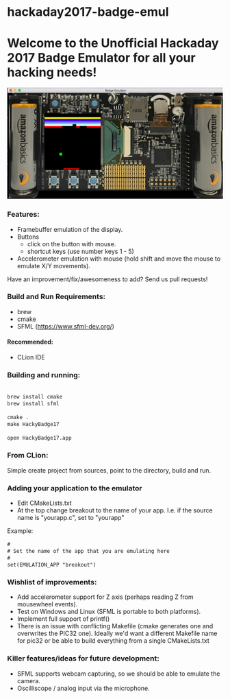 # hackaday2017-badge-emul
# Welcome to the Unofficial Hackaday 2017 Badge Emulator for all your hacking needs!

![Alt text](Hackaday2017BadgeEmul.png?raw=true "Badge Emulator Screenshot")

### Features:
- Framebuffer emulation of the display.
- Buttons
    - click on the button with mouse.
    - shortcut keys (use number keys 1 - 5)
- Accelerometer emulation with mouse (hold shift and move the mouse to emulate X/Y movements).

Have an improvement/fix/awesomeness to add? Send us pull requests!

### Build and Run Requirements:

- brew
- cmake
- SFML (https://www.sfml-dev.org/)

#### Recommended:
- CLion IDE

### Building and running:

```

brew install cmake
brew install sfml

cmake .
make HackyBadge17

open HackyBadge17.app

```


### From CLion:

Simple create project from sources, point to the directory, build and run.


### Adding your application to the emulator

- Edit CMakeLists.txt
- At the top change breakout to the name of your app. I.e. if the source name is "yourapp.c", set to "yourapp"

Example:

```
#
# Set the name of the app that you are emulating here
#
set(EMULATION_APP "breakout")

```

### Wishlist of improvements:

- Add accelerometer support for Z axis (perhaps reading Z from mousewheel events).
- Test on Windows and Linux (SFML is portable to both platforms).
- Implement full support of printf()
- There is an issue with conflicting Makefile (cmake generates one and overwrites the PIC32 one). Ideally we'd want
  a different Makefile name for pic32 or be able to build everything from a single CMakeLists.txt

### Killer features/ideas for future development:
- SFML supports webcam capturing, so we should be able to emulate the camera.
- Oscilliscope / analog input via the microphone.

